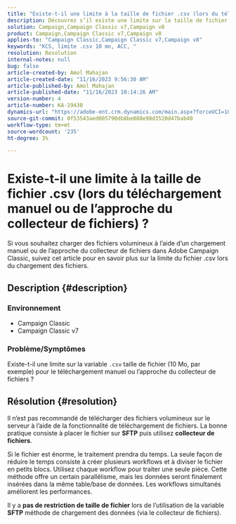 ```yaml
---
title: "Existe-t-il une limite à la taille de fichier .csv (lors du téléchargement manuel ou de l’approche du collecteur de fichiers) ?"
description: Découvrez s’il existe une limite sur la taille de fichier .csv lors du chargement à l’aide de l’approche de chargement manuel ou de collecteur de fichiers dans Adobe Campaign Classic.
solution: Campaign,Campaign Classic v7,Campaign v8
product: Campaign,Campaign Classic v7,Campaign v8
applies-to: "Campaign Classic,Campaign Classic v7,Campaign v8"
keywords: "KCS, limite .csv 10 mo, ACC, "
resolution: Resolution
internal-notes: null
bug: false
article-created-by: Amol Mahajan
article-created-date: "11/16/2023 9:56:30 AM"
article-published-by: Amol Mahajan
article-published-date: "11/16/2023 10:14:26 AM"
version-number: 4
article-number: KA-19430
dynamics-url: "https://adobe-ent.crm.dynamics.com/main.aspx?forceUCI=1&pagetype=entityrecord&etn=knowledgearticle&id=3ea17268-6684-ee11-8179-6045bd006b4b"
source-git-commit: 0f53543aed005790db8be888e98d3520d47bab40
workflow-type: tm+mt
source-wordcount: '235'
ht-degree: 3%

---
```


# Existe-t-il une limite à la taille de fichier .csv (lors du téléchargement manuel ou de l’approche du collecteur de fichiers) ?


Si vous souhaitez charger des fichiers volumineux à l’aide d’un chargement manuel ou de l’approche du collecteur de fichiers dans Adobe Campaign Classic, suivez cet article pour en savoir plus sur la limite du fichier .csv lors du chargement des fichiers.

## Description {#description}


### <b>Environnement</b>

- Campaign Classic
- Campaign Classic v7




### <b>Problème/Symptômes</b>

Existe-t-il une limite sur la variable `.csv` taille de fichier (10 Mo, par exemple) pour le téléchargement manuel ou l’approche du collecteur de fichiers ?


## Résolution {#resolution}


Il n’est pas recommandé de télécharger des fichiers volumineux sur le serveur à l’aide de la fonctionnalité de téléchargement de fichiers. La bonne pratique consiste à placer le fichier sur <b>SFTP</b> puis utilisez <b>collecteur de fichiers</b>.

Si le fichier est énorme, le traitement prendra du temps. La seule façon de réduire le temps consiste à créer plusieurs workflows et à diviser le fichier en petits blocs. Utilisez chaque workflow pour traiter une seule pièce. Cette méthode offre un certain parallélisme, mais les données seront finalement insérées dans la même table/base de données. Les workflows simultanés améliorent les performances.

Il y a <b>pas de restriction de taille de fichier</b> lors de l’utilisation de la variable <b>SFTP</b> méthode de chargement des données (via le collecteur de fichiers).
